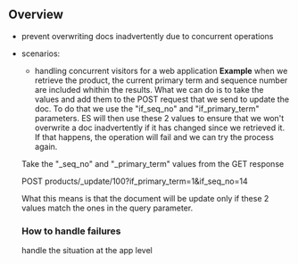 ## Overview

* prevent overwriting docs inadvertently due to concurrent operations
* scenarios:
  - handling concurrent visitors for a web application
  **Example**
  when we retrieve the product, the current primary term and sequence number are included whithin the results. What we can do is to take the values and add them to the POST request that we send to update the doc. To do that we use the "if_seq_no" and "if_primary_term" parameters. ES will then use these 2 values to ensure that we won't overwrite a doc inadvertently if it has changed since we retrieved it. If that happens, the operation will fail and we can try the process again. 
  
  Take the "\_seq_no" and "\_primary_term" values from the GET response
  
  POST products/_update/100?if_primary_term=1&if_seq_no=14
  
  What this means is that the document will be update only if these 2 values match the ones in the query parameter.
  
  ### How to handle failures
  
  handle the situation at the app level
  
